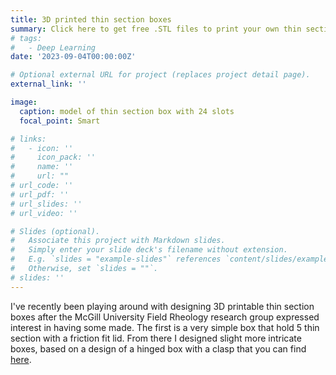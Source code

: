 ```yaml
---
title: 3D printed thin section boxes
summary: Click here to get free .STL files to print your own thin section boxes!
# tags:
#   - Deep Learning
date: '2023-09-04T00:00:00Z'

# Optional external URL for project (replaces project detail page).
external_link: ''

image:
  caption: model of thin section box with 24 slots
  focal_point: Smart

# links:
#   - icon: ''
#     icon_pack: ''
#     name: ''
#     url: ""
# url_code: ''
# url_pdf: ''
# url_slides: ''
# url_video: ''

# Slides (optional).
#   Associate this project with Markdown slides.
#   Simply enter your slide deck's filename without extension.
#   E.g. `slides = "example-slides"` references `content/slides/example-slides.md`.
#   Otherwise, set `slides = ""`.
# slides: ''
---
```



 I've recently been playing around with designing 3D printable thin section boxes after the McGill University Field Rheology research group expressed interest in having some made. The first is a very simple box that hold 5 thin section with a friction fit lid. From there I designed slight more intricate boxes, based on a design of a hinged box with a clasp that you can find [here](https://www.printables.com/model/540605-parametric-box-v2-single-clasp). 
